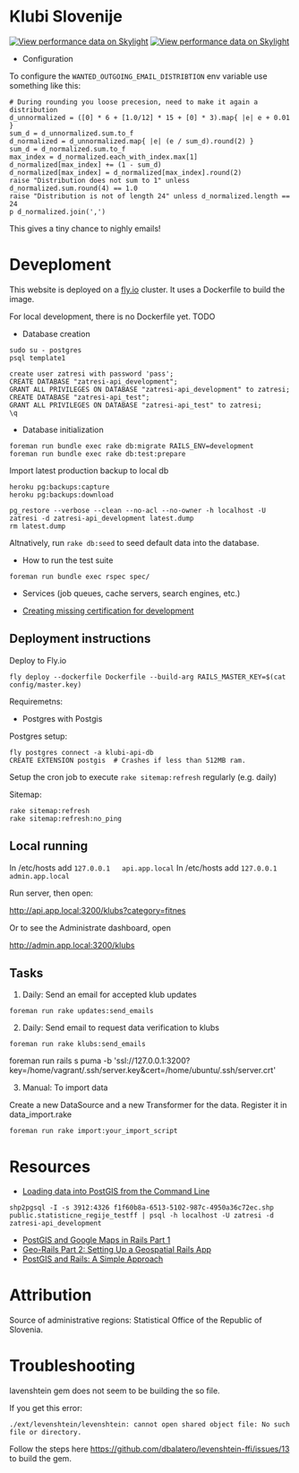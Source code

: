 # Klubi Slovenije

[![View performance data on Skylight](https://badges.skylight.io/status/pkiwulxFzCaH.svg)](https://oss.skylight.io/app/applications/pkiwulxFzCaH)
[![View performance data on Skylight](https://badges.skylight.io/typical/pkiwulxFzCaH.svg)](https://oss.skylight.io/app/applications/pkiwulxFzCaH)

- Configuration

To configure the `WANTED_OUTGOING_EMAIL_DISTRIBTION` env variable use something like this:

```
# During rounding you loose precesion, need to make it again a distribution
d_unnormalized = ([0] * 6 + [1.0/12] * 15 + [0] * 3).map{ |e| e + 0.01 }
sum_d = d_unnormalized.sum.to_f
d_normalized = d_unnormalized.map{ |e| (e / sum_d).round(2) }
sum_d = d_normalized.sum.to_f
max_index = d_normalized.each_with_index.max[1]
d_normalized[max_index] += (1 - sum_d)
d_normalized[max_index] = d_normalized[max_index].round(2)
raise "Distribution does not sum to 1" unless d_normalized.sum.round(4) == 1.0
raise "Distribution is not of length 24" unless d_normalized.length == 24
p d_normalized.join(',')
```

This gives a tiny chance to nighly emails!

# Deveploment

This website is deployed on a [fly.io](https://fly.io) cluster.
It uses a Dockerfile to build the image.

For local development, there is no Dockerfile yet. TODO



- Database creation

```
sudo su - postgres
psql template1

create user zatresi with password 'pass';
CREATE DATABASE "zatresi-api_development";
GRANT ALL PRIVILEGES ON DATABASE "zatresi-api_development" to zatresi;
CREATE DATABASE "zatresi-api_test";
GRANT ALL PRIVILEGES ON DATABASE "zatresi-api_test" to zatresi;
\q
```

- Database initialization

```
foreman run bundle exec rake db:migrate RAILS_ENV=development
foreman run bundle exec rake db:test:prepare
```

Import latest production backup to local db

```
heroku pg:backups:capture
heroku pg:backups:download

pg_restore --verbose --clean --no-acl --no-owner -h localhost -U zatresi -d zatresi-api_development latest.dump
rm latest.dump
```

Altnatively, run `rake db:seed` to seed default data into the database.

- How to run the test suite

```
foreman run bundle exec rspec spec/
```

- Services (job queues, cache servers, search engines, etc.)

- [Creating missing certification for development](https://gist.github.com/tadast/9932075)

## Deployment instructions

Deploy to Fly.io

``` 
fly deploy --dockerfile Dockerfile --build-arg RAILS_MASTER_KEY=$(cat config/master.key)
```


Requiremetns:
- Postgres with Postgis

Postgres setup:
```
fly postgres connect -a klubi-api-db
CREATE EXTENSION postgis  # Crashes if less than 512MB ram.
```


Setup the cron job to execute `rake sitemap:refresh` regularly (e.g. daily)

Sitemap:

```
rake sitemap:refresh
rake sitemap:refresh:no_ping
```

## Local running

In /etc/hosts add `127.0.0.1   api.app.local`
In /etc/hosts add `127.0.0.1   admin.app.local`

Run server, then open:

http://api.app.local:3200/klubs?category=fitnes

Or to see the Administrate dashboard, open

http://admin.app.local:3200/klubs

## Tasks

1. Daily: Send an email for accepted klub updates

```
foreman run rake updates:send_emails
```

2. Daily: Send email to request data verification to klubs

```
foreman run rake klubs:send_emails
```

foreman run rails s puma -b 'ssl://127.0.0.1:3200?key=/home/vagrant/.ssh/server.key&cert=/home/ubuntu/.ssh/server.crt'

3. Manual: To import data

Create a new DataSource and a new Transformer for the data.
Register it in data_import.rake

```
foreman run rake import:your_import_script
```

# Resources

- [Loading data into PostGIS from the Command Line](http://suite.opengeo.org/docs/latest/dataadmin/pgGettingStarted/shp2pgsql.html)

```
shp2pgsql -I -s 3912:4326 f1f60b8a-6513-5102-987c-4950a36c72ec.shp public.statisticne_regije_testff | psql -h localhost -U zatresi -d zatresi-api_development
```

- [PostGIS and Google Maps in Rails Part 1](http://climber2002.github.io/blog/2014/05/18/postgis-and-google-maps-in-rails-part-1/)
- [Geo-Rails Part 2: Setting Up a Geospatial Rails App](http://daniel-azuma.com/articles/georails/part-2)
- [PostGIS and Rails: A Simple Approach](http://ngauthier.com/2013/08/postgis-and-rails-a-simple-approach.html)

# Attribution

Source of administrative regions: Statistical Office of the Republic of Slovenia.


# Troubleshooting


lavenshtein gem does not seem to be building the so file.

If you get this error:

```
./ext/levenshtein/levenshtein: cannot open shared object file: No such file or directory.
```

Follow the steps here https://github.com/dbalatero/levenshtein-ffi/issues/13 to build the gem.